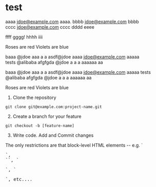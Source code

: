 test
====

aaaa  jdoe@example.com  aaaa.
bbbb  jdoe@example.com  bbbb  
cccc  jdoe@example.com  cccc
dddd  eeee

ffff gggg!
hhhh iiii

Roses are red
Violets are blue

baaa @jdoe  aaa a a asdf@jdoe  aaaa  jdoe@example.com aaaaa  
tests @alibaba afgfgda @jdoe a a a aaaaaa aa

baaa @jdoe  aaa a a asdf@jdoe  aaaa  jdoe@example.com aaaaa
tests @alibaba afgfgda @jdoe a a a aaaaaa aa

Roses are red
Violets are blue

1. Clone the repository
```
git clone git@example.com:project-name.git
```
2. Create a branch for your feature
```
git checkout -b [feature-name]
```
3. Write code. Add and Commit changes



The only restrictions are that block-level HTML elements -- e.g. `<div>
<pre>`,
`<table>`, `<pre>`, `<p>`, etc....

